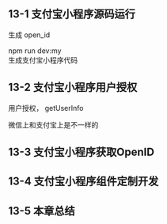 ## 13-1 支付宝小程序源码运行

生成 open_id

npm run dev:my   
生成支付宝小程序代码




## 13-2 支付宝小程序用户授权

用户授权， getUserInfo

微信上和支付宝上是不一样的



## 13-3 支付宝小程序获取OpenID
## 13-4 支付宝小程序组件定制开发
## 13-5 本章总结
